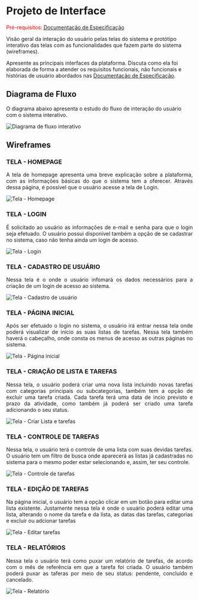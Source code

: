 
# Projeto de Interface

<span style="color:red">Pré-requisitos: <a href="2-Especificação do Projeto.md"> Documentação de Especificação</a></span>

Visão geral da interação do usuário pelas telas do sistema e protótipo interativo das telas com as funcionalidades que fazem parte do sistema (wireframes).

 Apresente as principais interfaces da plataforma. Discuta como ela foi elaborada de forma a atender os requisitos funcionais, não funcionais e histórias de usuário abordados nas <a href="2-Especificação do Projeto.md"> Documentação de Especificação</a>.

## Diagrama de Fluxo

O diagrama abaixo apresenta o estudo do fluxo de interação do usuário com o sistema interativo.

![Diagrama de fluxo interativo](https://github.com/ICEI-PUC-Minas-PMV-ADS/pmv-ads-2023-1-e4-proj-infra-t1-todolist/assets/89323922/a449dc3b-1108-4566-9b28-5c18b3bbe0c8)

## Wireframes

### TELA - HOMEPAGE

<p align="justify">A tela de homepage apresenta uma breve explicação sobre a plataforma, com as informações básicas do que o sistema tem a oferecer. Através dessa página, é possível que o usuário acesse a tela de Login.</p>

![Tela - Homepage](https://github.com/ICEI-PUC-Minas-PMV-ADS/pmv-ads-2023-1-e4-proj-infra-t1-todolist/assets/89323922/030dacc1-9751-4f74-b4b9-fbfb11432bbf)

### TELA - LOGIN

<p align="justify">É solicitado ao usuário as informações de e-mail e senha para que o login seja efetuado. O usuário possui disponível também a opção de se cadastrar no sistema, caso não tenha ainda um login de acesso.</p>

![Tela - Login](https://github.com/ICEI-PUC-Minas-PMV-ADS/pmv-ads-2023-1-e4-proj-infra-t1-todolist/assets/89323922/e6741ae3-d5a5-450e-b179-0704f06fb1bc)

### TELA - CADASTRO DE USUÁRIO

<p align="justify">Nessa tela é o onde o usuário infomará os dados necessários para a criação de um login de acesso ao sistema.</p>

![Tela - Cadastro de usuário](https://github.com/ICEI-PUC-Minas-PMV-ADS/pmv-ads-2023-1-e4-proj-infra-t1-todolist/assets/89323922/203371a7-b657-4641-a166-49fa8d4d248f)


### TELA - PÁGINA INICIAL

<p align="justify"> Após ser efetuado o login no sistema, o usuário irá entrar nessa tela onde poderá visualizar de início as suas listas de tarefas. Nessa tela também haverá o cabeçalho, onde consta os menus de acesso as outras páginas no sistema.</p>

![Tela - Página inicial](https://github.com/ICEI-PUC-Minas-PMV-ADS/pmv-ads-2023-1-e4-proj-infra-t1-todolist/assets/89323922/f39fd4bc-a81d-49ef-af17-5c8c3d3de8ab)

### TELA - CRIAÇÃO DE LISTA E TAREFAS

<p align="justify">Nessa tela, o usuário poderá criar uma nova lista incluindo novas tarefas com categorias principais ou subcategorias, também tem a opção de excluir uma tarefa criada. Cada tarefa terá uma data de incio previsto e prazo da atividade, como também já poderá ser criado uma tarefa adicionando o seu status.</p>

![Tela - Criar Lista e tarefas](https://github.com/ICEI-PUC-Minas-PMV-ADS/pmv-ads-2023-1-e4-proj-infra-t1-todolist/assets/89323922/0772ac8c-0ee5-4714-a85e-b4ada7c194d7)

### TELA - CONTROLE DE TAREFAS

<p align="justify">Nessa tela, o usuário terá o controle de uma lista com suas devidas tarefas. O usuário tem um filtro de busca onde aparecerá as listas já cadastradas no sistema para o mesmo poder estar selecionando e, assim, ter seu controle.</p> 

![Tela - Controle de tarefas](https://github.com/ICEI-PUC-Minas-PMV-ADS/pmv-ads-2023-1-e4-proj-infra-t1-todolist/assets/89323922/bc061af3-e380-4737-9cd5-1df6cace2526)

### TELA - EDIÇÃO DE TAREFAS

<p align="justify">Na página inicial, o usuário tem a opção clicar em um botão para editar uma lista existente. Justamente nessa tela é onde o usuário poderá editar uma lista, alterando o nome da tarefa e da lista, as datas das tarefas, categorias e excluir ou adcionar tarefas</p>

![Tela - Editar tarefas](https://github.com/ICEI-PUC-Minas-PMV-ADS/pmv-ads-2023-1-e4-proj-infra-t1-todolist/assets/89323922/4f823182-014c-4393-884a-e80ace48c211)

### TELA - RELATÓRIOS

<p align="justify">Nessa tela o usuário terá como puxar um relatório de tarefas, de acordo com o mês de referência em que a tarefa foi criada. O usuário também poderá puxar as taferas por meio de seu status: pendente, concluído e cancelado.</p> 

![Tela - Relatório](https://github.com/ICEI-PUC-Minas-PMV-ADS/pmv-ads-2023-1-e4-proj-infra-t1-todolist/assets/89323922/39f23ca0-4cb4-4ad5-b5ac-44371c0e5f62)

